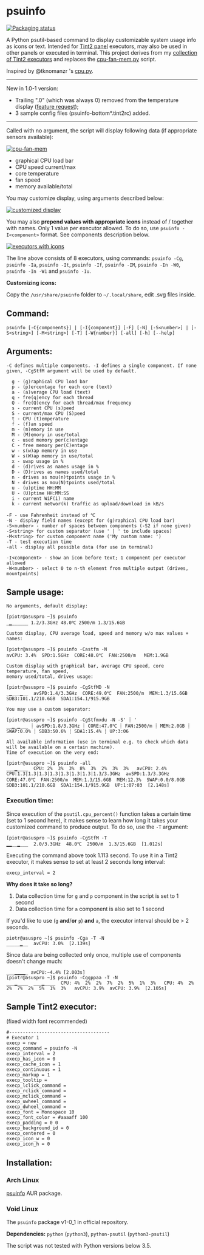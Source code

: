 # psuinfo
[![Packaging status](https://repology.org/badge/vertical-allrepos/psuinfo.svg)](https://repology.org/metapackage/psuinfo/versions)

A Python psutil-based command to display customizable system usage info as icons or text. Intended for [Tint2 panel](https://gitlab.com/o9000/tint2) executors, may also be used in other panels or executed in terminal. This project derives from my [collection of Tint2 executors](https://github.com/nwg-piotr/tint2-executors) and replaces the [cpu-fan-mem.py](https://github.com/nwg-piotr/tint2-executors/blob/master/cpu-fan-mem.py) script.

Inspired by @tknomanzr 's [cpu.py](https://github.com/tknomanzr/scripts/blob/master/tint2/executors/cpu.py).

___
New in 1.0-1 version:

- Trailing ".0" (which was always 0) removed from the temperature display ([feature request](https://github.com/nwg-piotr/psuinfo/issues/1));
- 3 sample config files (psuinfo-bottom*.tint2rc) added.
___

Called with no argument, the script will display following data (if appropriate sensors available):

[![cpu-fan-mem](http://nwg.pl/wiki-tint2-executors/psuinfo-def.png)](http://nwg.pl/wiki-tint2-executors/psuinfo-def.png)

- graphical CPU load bar
- CPU speed current/max
- core temperature
- fan speed
- memory available/total

You may customize display, using arguments described below:

[![customized display](http://nwg.pl/wiki-tint2-executors/psuinfo-customized.png)](http://nwg.pl/wiki-tint2-executors/psuinfo-customized.png)

You may also **prepend values with appropriate icons** instead of / together with names. Only 1 value per executor allowed. To do so, use `psuinfo -I<component>` format. See components description below.

[![executors with icons](http://nwg.pl/wiki-tint2-executors/psuinfo-icons-0051.png)](http://nwg.pl/wiki-tint2-executors/psuinfo-icons-0051.png)

The line above consists of 8 executors, using commands: `psuinfo -Cg`, `psuinfo -Ia`, `psuinfo -It`, `psuinfo -If`, `psuinfo -IM`, `psuinfo -In -W0`, `psuinfo -In -W1` and `psuinfo -Iu`.

**Customizing icons:**

Copy the `/usr/share/psuinfo` folder to `~/.local/share`, edit .svg files inside.

## Command:
```
psuinfo [-C{components}] | [-I{component}] [-F] [-N] [-S<number>] | [-S<string>] [-M<string>] [-T] [-W{number}] [-all] [-h] [--help]
```

## Arguments:

```
-C defines multiple components. -I defines a single component. If none given, -CgStfM argument will be used by default.

  g - (g)raphical CPU load bar
  p - (p)ercentage for each core (text)
  a - (a)verage CPU load (text)
  q - fre(q)ency for each thread
  Q - fre(Q)ency for each thread/max frequency
  s - current CPU (s)peed
  S - current/max CPU (S)peed
  t - CPU (t)emperature
  f - (f)an speed
  m - (m)emory in use
  M - (M)emory in use/total
  c - used memory per(c)entage
  C - free memory per(C)entage
  w - s(w)ap memory in use
  W - s(W)ap memory in use/total
  x - swap usage in %
  d - (d)rives as names usage in %
  D - (D)rives as names used/total
  n - drives as mou(n)tpoints usage in %
  N - drives as mou(N)tpoints used/total
  u - (u)ptime HH:MM
  U - (U)ptime HH:MM:SS
  i - current WiF(i) name
  k - current networ(k) traffic as upload/download in kB/s

-F - use Fahrenheit instead of ℃
-N - display field names (except for (g)raphical CPU load bar)
-S<number> - number of spaces between components (-S2 if none given)
-S<string> for custom separator (use ' | ' to include spaces)
-M<string> for custom component name ('My custom name: ')
-T - test execution time
-all - display all possible data (for use in terminal)

-I<component> - show an icon before text; 1 component per executor allowed
-W<number> - select 0 to n-th element from multiple output (drives, mountpoints)
```

## Sample usage:

```
No arguments, default display:

[piotr@asuspro ~]$ psuinfo
_▁______ 1.2/3.3GHz 48.0℃ 2500/m 1.3/15.6GB

Custom display, CPU average load, speed and memory w/o max values + names:

[piotr@asuspro ~]$ psuinfo -Castfm -N
avCPU: 3.4%  SPD:1.5GHz  CORE:48.0℃  FAN:2500/m   MEM:1.9GB

Custom display with graphical bar, average CPU speed, core temperature, fan speed, 
memory used/total, drives usage:

[piotr@asuspro ~]$ psuinfo -CgStfMD -N
_▁___▁__  avSPD:1.4/3.3GHz  CORE:49.0℃  FAN:2500/m  MEM:1.3/15.6GB  SDB3:101.1/210.6GB  SDA1:154.1/915.9GB

You may use a custom separator:

[piotr@asuspro ~]$ psuinfo -CgStfmxdu -N -S' ┊ '
__▁_▁___ ┊ avSPD:1.8/3.3GHz ┊ CORE:47.0℃ ┊ FAN:2500/m ┊ MEM:2.0GB ┊ SWAP:0.0% ┊ SDB3:50.6% ┊ SDA1:15.4% ┊ UP:3:06

All available information (use in terminal e.g. to check which data will be available on a certain machine). 
Time of execution on the very end:

[piotr@asuspro ~]$ psuinfo -all
___▁____  CPU: 2%  3%  3%  8%  3%  2%  3%  3%   avCPU: 2.4%  CPU:1.3|1.3|1.3|1.3|1.3|1.3|1.3|1.3/3.3GHz  avSPD:1.3/3.3GHz  CORE:47.0℃  FAN:2500/m  MEM:1.3/15.6GB  MEM:12.3%  SWAP:0.0/8.0GB  SDB3:101.1/210.6GB  SDA1:154.1/915.9GB  UP:1:07:03  [2.148s]
```

### Execution time:

Since execution of the `psutil.cpu_percent()` function takes a certain time (set to 1 second here), it makes sense to learn how long it takes your customized command to produce output. To do so, use the `-T` argument:

```
[piotr@asuspro ~]$ psuinfo -CgStfM -T
▁▁__▁___  2.0/3.3GHz  48.0℃  2500/m  1.3/15.6GB  [1.012s]
```

Executing the command above took 1.113 second. To use it in a Tint2 executor, it makes sense to set at least 2 seconds long interval:
```
execp_interval = 2
```

**Why does it take so long?**

1. Data collection time for `g` and `p` component in the script is set to 1 second
2. Data collection time for `a` component is also set to 1 second

If you'd like to use (`g` **and**/**or** `p`) **and** `a`, the executor interval should be > 2 seconds.
```
piotr@asuspro ~]$ psuinfo -Cga -T -N
_____▁__  avCPU: 3.0%  [2.139s]
``` 
Since data are being collected only once, multiple use of components doesn't change much:
```
___▁▁▁▁_ avCPU:~4.4% [2.003s]
[piotr@asuspro ~]$ psuinfo -Cggppaa -T -N
___▁____  ___▁____  CPU: 4%  2%  2%  7%  2%  5%  1%  3%   CPU: 4%  2%  2%  7%  2%  5%  1%  3%   avCPU: 3.9%  avCPU: 3.9%  [2.105s]
```

## Sample Tint2 executor:

(fixed width font recommended)

```
#-------------------------------------
# Executor 1
execp = new
execp_command = psuinfo -N
execp_interval = 2
execp_has_icon = 0
execp_cache_icon = 1
execp_continuous = 1
execp_markup = 1
execp_tooltip = 
execp_lclick_command = 
execp_rclick_command = 
execp_mclick_command = 
execp_uwheel_command = 
execp_dwheel_command = 
execp_font = Monospace 10
execp_font_color = #aaaaff 100
execp_padding = 0 0
execp_background_id = 0
execp_centered = 0
execp_icon_w = 0
execp_icon_h = 0
```

## Installation:

### Arch Linux

[psuinfo](https://aur.archlinux.org/packages/psuinfo) AUR package.

### Void Linux

The `psuinfo` package v1-0_1 in official repository.

**Dependencies:** `python` (`python3`), `python-psutil` (`python3-psutil`)

The script was not tested with Python versions below 3.5.
